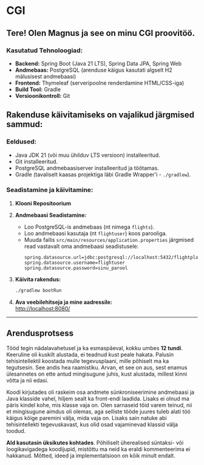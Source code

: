 # CGI

## Tere! Olen Magnus ja see on minu CGI proovitöö.

### Kasutatud Tehnoloogiad:

- **Backend:** Spring Boot (Java 21 LTS), Spring Data JPA, Spring Web  
- **Andmebaas:** PostgreSQL (arenduse käigus kasutati algselt H2 mälusisest andmebaasi)  
- **Frontend:** Thymeleaf (serveripoolne renderdamine HTML/CSS-iga)  
- **Build Tool:** Gradle  
- **Versioonikontroll:** Git  

## Rakenduse käivitamiseks on vajalikud järgmised sammud:

### Eeldused:

- Java JDK 21 (või muu ühilduv LTS versioon) installeeritud.
- Git installeeritud.
- PostgreSQL andmebaasiserver installeeritud ja töötamas.
- Gradle (tavaliselt kaasas projektiga läbi Gradle Wrapper'i - `./gradlew`).

### Seadistamine ja käivitamine:

1. **Klooni Repositoorium**

2. **Andmebaasi Seadistamine:**
    - Loo PostgreSQL-is andmebaas (nt nimega `flights`).
    - Loo andmebaasi kasutaja (nt `flightuser`) koos parooliga.
    - Muuda failis `src/main/resources/application.properties` järgmised read vastavalt oma andmebaasi seadistusele:
      ```properties
      spring.datasource.url=jdbc:postgresql://localhost:5432/flightplanner_db
      spring.datasource.username=flightuser
      spring.datasource.password=sinu_parool
      ```

3. **Käivita rakendus:**  
   ```sh
   ./gradlew bootRun
   ```

4. **Ava veebilehitseja ja mine aadressile:**  
   [http://localhost:8080/](http://localhost:8080/)

---

## Arendusprotsess

Tööd tegin nädalavahetusel ja ka esmaspäeval, kokku umbes **12 tundi**. Keeruline oli kuskilt alustada, ei teadnud kust peale hakata. Palusin tehisintellektil koostada mulle tegevusplaani, mille põhiselt ma ka tegutsesin. See andis hea raamistiku. Arvan, et see on aus, sest enamus ülesannetes on ette antud mingisugune juhis, kust alustada, millest kinni võtta ja nii edasi.

Koodi kirjutades oli raskeim osa andmete sünkroniseerimine andmebaasi ja Java klasside vahel, hiljem sealt ka front-endi laadida. Lisaks ei olnud ma päris kindel kohe, mis klasse vaja on. Olen sarnaseid töid varem teinud, nii et mingisugune aimdus oli olemas, aga selliste tööde juures tuleb alati töö käigus kõige paremini välja, mida vaja on. Lisaks sain natuke abi tehisintellekti tegevuskavast, kus olid osad vajaminevad klassid välja toodud.

**AId kasutasin üksikutes kohtades**. Põhiliselt üherealised süntaksi- või loogikavigadega koodijupid, mistõttu ma neid ka eraldi kommenteerima ei hakkanud. Mõtted, ideed ja implementatsioon on kõik minult endalt.

